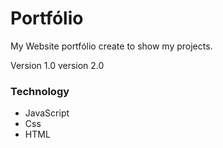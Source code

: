 # Portfólio
My Website portfólio create to show my projects.

Version 1.0
version 2.0

### Technology
- JavaScript
- Css
- HTML
